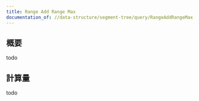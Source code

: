 ```yaml
---
title: Range Add Range Max
documentation_of: //data-structure/segment-tree/query/RangeAddRangeMax.hpp
---
```


## 概要

todo

## 計算量
todo